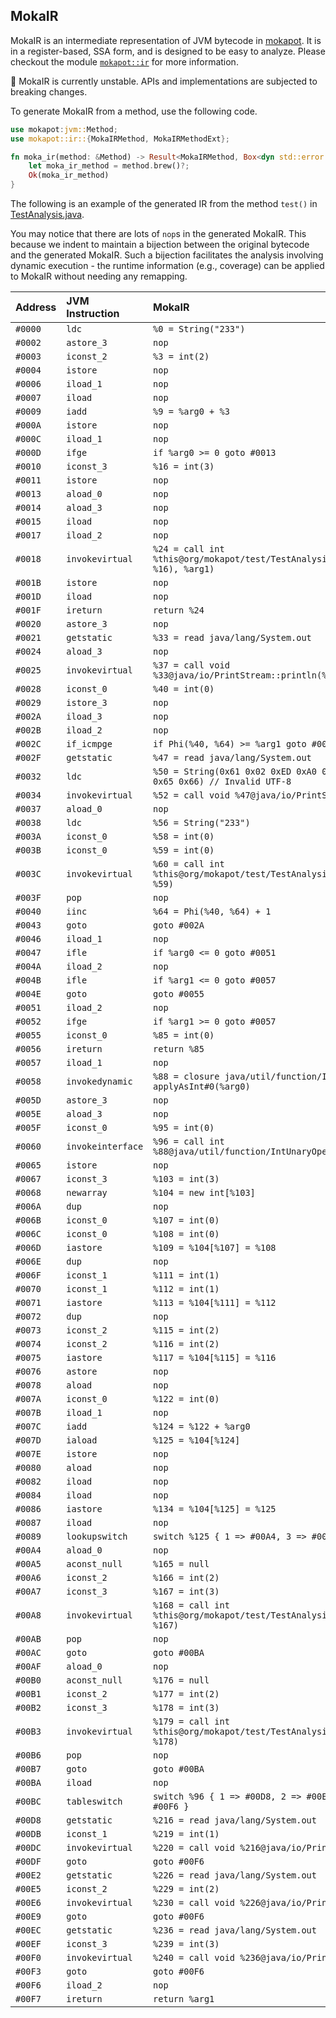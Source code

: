 ## MokaIR

MokaIR is an intermediate representation of JVM bytecode in [mokapot](https://github.com/henryhchchc/mokapot).
It is in a register-based, SSA form, and is designed to be easy to analyze.
Please checkout the module [`mokapot::ir`](https://docs.rs/mokapot/latest/mokapot/ir/index.html) for more information.

🚧 MokaIR is currently unstable. APIs and implementations are subjected to breaking changes.

To generate MokaIR from a method, use the following code.

```rust
use mokapot:jvm::Method;
use mokapot::ir::{MokaIRMethod, MokaIRMethodExt};

fn moka_ir(method: &Method) -> Result<MokaIRMethod, Box<dyn std::error::Error>> {
    let moka_ir_method = method.brew()?;
    Ok(moka_ir_method)
}
```

The following is an example of the generated IR from the method `test()` in [TestAnalysis.java](/test_data/mokapot/org/mokapot/test/TestAnalysis.java).

You may notice that there are lots of `nop`s in the generated MokaIR.
This because we indent to maintain a bijection between the original bytecode and the generated MokaIR.
Such a bijection facilitates the analysis involving dynamic execution - the runtime information (e.g., coverage) can be applied to MokaIR without needing any remapping.

| Address | JVM Instruction   | MokaIR                                                                                |
| :------ | :---------------- | :------------------------------------------------------------------------------------ |
| `#0000` | `ldc`             | `%0 = String("233")`                                                                  |
| `#0002` | `astore_3`        | `nop`                                                                                 |
| `#0003` | `iconst_2`        | `%3 = int(2)`                                                                         |
| `#0004` | `istore`          | `nop`                                                                                 |
| `#0006` | `iload_1`         | `nop`                                                                                 |
| `#0007` | `iload`           | `nop`                                                                                 |
| `#0009` | `iadd`            | `%9 = %arg0 + %3`                                                                     |
| `#000A` | `istore`          | `nop`                                                                                 |
| `#000C` | `iload_1`         | `nop`                                                                                 |
| `#000D` | `ifge`            | `if %arg0 >= 0 goto #0013`                                                            |
| `#0010` | `iconst_3`        | `%16 = int(3)`                                                                        |
| `#0011` | `istore`          | `nop`                                                                                 |
| `#0013` | `aload_0`         | `nop`                                                                                 |
| `#0014` | `aload_3`         | `nop`                                                                                 |
| `#0015` | `iload`           | `nop`                                                                                 |
| `#0017` | `iload_2`         | `nop`                                                                                 |
| `#0018` | `invokevirtual`   | `%24 = call int %this@org/mokapot/test/TestAnalysis::callMe(%0, Phi(%3, %16), %arg1)` |
| `#001B` | `istore`          | `nop`                                                                                 |
| `#001D` | `iload`           | `nop`                                                                                 |
| `#001F` | `ireturn`         | `return %24`                                                                          |
| `#0020` | `astore_3`        | `nop`                                                                                 |
| `#0021` | `getstatic`       | `%33 = read java/lang/System.out`                                                     |
| `#0024` | `aload_3`         | `nop`                                                                                 |
| `#0025` | `invokevirtual`   | `%37 = call void %33@java/io/PrintStream::println(%caught_exception)`                 |
| `#0028` | `iconst_0`        | `%40 = int(0)`                                                                        |
| `#0029` | `istore_3`        | `nop`                                                                                 |
| `#002A` | `iload_3`         | `nop`                                                                                 |
| `#002B` | `iload_2`         | `nop`                                                                                 |
| `#002C` | `if_icmpge`       | `if Phi(%40, %64) >= %arg1 goto #0046`                                                |
| `#002F` | `getstatic`       | `%47 = read java/lang/System.out`                                                     |
| `#0032` | `ldc`             | `%50 = String(0x61 0x02 0xED 0xA0 0x80 0x62 0x63 0x64 0x65 0x66) // Invalid UTF-8`    |
| `#0034` | `invokevirtual`   | `%52 = call void %47@java/io/PrintStream::println(%50)`                               |
| `#0037` | `aload_0`         | `nop`                                                                                 |
| `#0038` | `ldc`             | `%56 = String("233")`                                                                 |
| `#003A` | `iconst_0`        | `%58 = int(0)`                                                                        |
| `#003B` | `iconst_0`        | `%59 = int(0)`                                                                        |
| `#003C` | `invokevirtual`   | `%60 = call int %this@org/mokapot/test/TestAnalysis::callMe(%56, %58, %59)`           |
| `#003F` | `pop`             | `nop`                                                                                 |
| `#0040` | `iinc`            | `%64 = Phi(%40, %64) + 1`                                                             |
| `#0043` | `goto`            | `goto #002A`                                                                          |
| `#0046` | `iload_1`         | `nop`                                                                                 |
| `#0047` | `ifle`            | `if %arg0 <= 0 goto #0051`                                                            |
| `#004A` | `iload_2`         | `nop`                                                                                 |
| `#004B` | `ifle`            | `if %arg1 <= 0 goto #0057`                                                            |
| `#004E` | `goto`            | `goto #0055`                                                                          |
| `#0051` | `iload_2`         | `nop`                                                                                 |
| `#0052` | `ifge`            | `if %arg1 >= 0 goto #0057`                                                            |
| `#0055` | `iconst_0`        | `%85 = int(0)`                                                                        |
| `#0056` | `ireturn`         | `return %85`                                                                          |
| `#0057` | `iload_1`         | `nop`                                                                                 |
| `#0058` | `invokedynamic`   | `%88 = closure java/util/function/IntUnaryOperator applyAsInt#0(%arg0)`               |
| `#005D` | `astore_3`        | `nop`                                                                                 |
| `#005E` | `aload_3`         | `nop`                                                                                 |
| `#005F` | `iconst_0`        | `%95 = int(0)`                                                                        |
| `#0060` | `invokeinterface` | `%96 = call int %88@java/util/function/IntUnaryOperator::applyAsInt(%95)`             |
| `#0065` | `istore`          | `nop`                                                                                 |
| `#0067` | `iconst_3`        | `%103 = int(3)`                                                                       |
| `#0068` | `newarray`        | `%104 = new int[%103]`                                                                |
| `#006A` | `dup`             | `nop`                                                                                 |
| `#006B` | `iconst_0`        | `%107 = int(0)`                                                                       |
| `#006C` | `iconst_0`        | `%108 = int(0)`                                                                       |
| `#006D` | `iastore`         | `%109 = %104[%107] = %108`                                                            |
| `#006E` | `dup`             | `nop`                                                                                 |
| `#006F` | `iconst_1`        | `%111 = int(1)`                                                                       |
| `#0070` | `iconst_1`        | `%112 = int(1)`                                                                       |
| `#0071` | `iastore`         | `%113 = %104[%111] = %112`                                                            |
| `#0072` | `dup`             | `nop`                                                                                 |
| `#0073` | `iconst_2`        | `%115 = int(2)`                                                                       |
| `#0074` | `iconst_2`        | `%116 = int(2)`                                                                       |
| `#0075` | `iastore`         | `%117 = %104[%115] = %116`                                                            |
| `#0076` | `astore`          | `nop`                                                                                 |
| `#0078` | `aload`           | `nop`                                                                                 |
| `#007A` | `iconst_0`        | `%122 = int(0)`                                                                       |
| `#007B` | `iload_1`         | `nop`                                                                                 |
| `#007C` | `iadd`            | `%124 = %122 + %arg0`                                                                 |
| `#007D` | `iaload`          | `%125 = %104[%124]`                                                                   |
| `#007E` | `istore`          | `nop`                                                                                 |
| `#0080` | `aload`           | `nop`                                                                                 |
| `#0082` | `iload`           | `nop`                                                                                 |
| `#0084` | `iload`           | `nop`                                                                                 |
| `#0086` | `iastore`         | `%134 = %104[%125] = %125`                                                            |
| `#0087` | `iload`           | `nop`                                                                                 |
| `#0089` | `lookupswitch`    | `switch %125 { 1 => #00A4, 3 => #00AF, else => #00BA }`                               |
| `#00A4` | `aload_0`         | `nop`                                                                                 |
| `#00A5` | `aconst_null`     | `%165 = null`                                                                         |
| `#00A6` | `iconst_2`        | `%166 = int(2)`                                                                       |
| `#00A7` | `iconst_3`        | `%167 = int(3)`                                                                       |
| `#00A8` | `invokevirtual`   | `%168 = call int %this@org/mokapot/test/TestAnalysis::callMe(%165, %166, %167)`       |
| `#00AB` | `pop`             | `nop`                                                                                 |
| `#00AC` | `goto`            | `goto #00BA`                                                                          |
| `#00AF` | `aload_0`         | `nop`                                                                                 |
| `#00B0` | `aconst_null`     | `%176 = null`                                                                         |
| `#00B1` | `iconst_2`        | `%177 = int(2)`                                                                       |
| `#00B2` | `iconst_3`        | `%178 = int(3)`                                                                       |
| `#00B3` | `invokevirtual`   | `%179 = call int %this@org/mokapot/test/TestAnalysis::callMe(%176, %177, %178)`       |
| `#00B6` | `pop`             | `nop`                                                                                 |
| `#00B7` | `goto`            | `goto #00BA`                                                                          |
| `#00BA` | `iload`           | `nop`                                                                                 |
| `#00BC` | `tableswitch`     | `switch %96 { 1 => #00D8, 2 => #00E2, 3 => #00EC, else => #00F6 }`                    |
| `#00D8` | `getstatic`       | `%216 = read java/lang/System.out`                                                    |
| `#00DB` | `iconst_1`        | `%219 = int(1)`                                                                       |
| `#00DC` | `invokevirtual`   | `%220 = call void %216@java/io/PrintStream::println(%219)`                            |
| `#00DF` | `goto`            | `goto #00F6`                                                                          |
| `#00E2` | `getstatic`       | `%226 = read java/lang/System.out`                                                    |
| `#00E5` | `iconst_2`        | `%229 = int(2)`                                                                       |
| `#00E6` | `invokevirtual`   | `%230 = call void %226@java/io/PrintStream::println(%229)`                            |
| `#00E9` | `goto`            | `goto #00F6`                                                                          |
| `#00EC` | `getstatic`       | `%236 = read java/lang/System.out`                                                    |
| `#00EF` | `iconst_3`        | `%239 = int(3)`                                                                       |
| `#00F0` | `invokevirtual`   | `%240 = call void %236@java/io/PrintStream::println(%239)`                            |
| `#00F3` | `goto`            | `goto #00F6`                                                                          |
| `#00F6` | `iload_2`         | `nop`                                                                                 |
| `#00F7` | `ireturn`         | `return %arg1`                                                                        |
